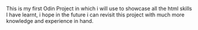This is my first Odin Project in which i will use to showcase all the html skills I 
have learnt, i hope in the future i can revisit this project with much more knowledge and experience in hand.